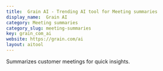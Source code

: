 ```yaml
---
title:  Grain AI - Trending AI tool for Meeting summaries
display_name:  Grain AI
category: Meeting summaries
category_slug: meeting-summaries
key: grain_com_ai
website: https://grain.com/ai
layout: aitool
---
```


Summarizes customer meetings for quick insights.
